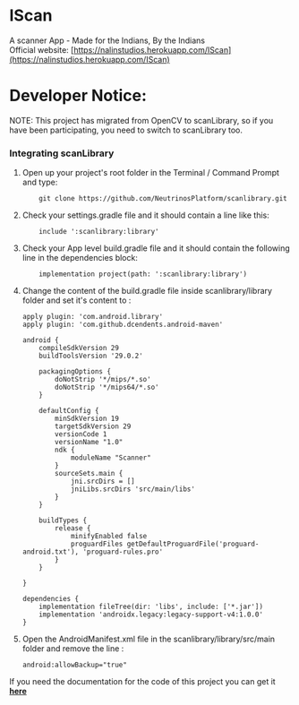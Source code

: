# IScan
A scanner App - Made for the Indians, By the Indians  
Official website: [https://nalinstudios.herokuapp.com/IScan](https://nalinstudios.herokuapp.com/IScan)  

# Developer Notice:
NOTE: This project has migrated from OpenCV to scanLibrary, so if you have been participating, you need to switch to scanLibrary too.

### Integrating scanLibrary
1. Open up your project's root folder in the Terminal / Command Prompt and type:
    ```shell
        git clone https://github.com/NeutrinosPlatform/scanlibrary.git
    ```
2. Check your settings.gradle file and it should contain a line like this:
    ```
        include ':scanlibrary:library'
    ```
3. Check your App level build.gradle file and it should contain the following line in the dependencies block:
    ```
        implementation project(path: ':scanlibrary:library')
    ```
4. Change the content of the build.gradle file inside scanlibrary/library folder and set it's content to :

    ```
    apply plugin: 'com.android.library'
    apply plugin: 'com.github.dcendents.android-maven'

    android {
        compileSdkVersion 29
        buildToolsVersion '29.0.2'

        packagingOptions {
            doNotStrip '*/mips/*.so'
            doNotStrip '*/mips64/*.so'
        }

        defaultConfig {
            minSdkVersion 19
            targetSdkVersion 29
            versionCode 1
            versionName "1.0"
            ndk {
                moduleName "Scanner"
            }
            sourceSets.main {
                jni.srcDirs = []
                jniLibs.srcDirs 'src/main/libs'
            }
        }

        buildTypes {
            release {
                minifyEnabled false
                proguardFiles getDefaultProguardFile('proguard-android.txt'), 'proguard-rules.pro'
            }
        }

    }

    dependencies {
        implementation fileTree(dir: 'libs', include: ['*.jar'])
        implementation 'androidx.legacy:legacy-support-v4:1.0.0'
    }
    ```

5. Open the AndroidManifest.xml file in the scanlibrary/library/src/main folder and remove the line :
    ```
    android:allowBackup="true"
    ```

If you need the documentation for the code of this project you can get it **[here](https://nalin-2005.github.io/IScan)**
